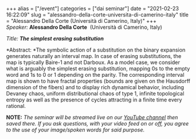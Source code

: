 +++
alias = ["/event"]
categories = ["dai seminar"]
date = "2021-02-23 16:22:09"
slug = "alessandro-della-corte-universita-di-camerino-italy"
title = "Alessandro Della Corte (Università di Camerino, Italy)"
+++
*Speaker:* **Alessandro Della Corte**  (Università di Camerino, Italy)

*Title: **The simplest erasing substitution***

*Abstract: *The symbolic action of a substitution on the binary
expansion generates naturally an interval map. In case of erasing
substitutions, the map is typically Baire-1 and not Darboux. As a model
case, we consider what is arguably the simplest erasing substitution,
mapping 0s to the empty word and 1s to 0 or 1 depending on the parity.
The corresponding interval map is shown to have fractal properties
(bounds are given on the Hausdorff dimension of the fibers) and to
display rich dynamical behavior, including Devaney chaos, uniform
distributional chaos of type 1, infinite topological entropy as well as
the presence of cycles attracting in a finite time every rational.

**NOTE:** *The seminar will be streamed live on our [YouTube
channel](https://www.youtube.com/channel/UCyNNg155G3iLS7l-qZjboyg) then
saved there. If you ask questions, with your video feed on or off, you
agree to the use of your image/spoken words for said purpose.*
